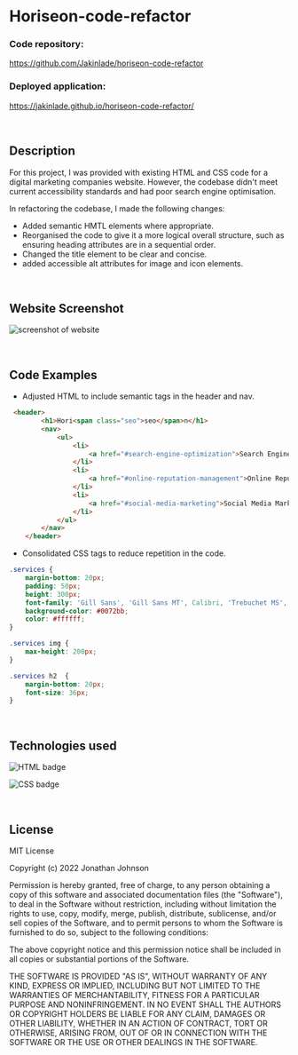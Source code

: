 # Horiseon-code-refactor

### Code repository: 
https://github.com/Jakinlade/horiseon-code-refactor 

### Deployed application: 
https://jakinlade.github.io/horiseon-code-refactor/

<br>

## Description

For this project, I was provided with existing HTML and CSS code for a digital marketing companies website. However, the codebase didn't meet current accessibility standards and had poor search engine optimisation.

In refactoring the codebase, I made the following changes:
- Added semantic HMTL elements where appropriate.
- Reorganised the code to give it a more logical overall structure, such as ensuring heading attributes are in a sequential order.
- Changed the title element to be clear and concise.
- added accessible alt attributes for image and icon elements.

<br>

## Website Screenshot

![screenshot of website](./assets/images/screencapture-file-C-Users-compa-bootcamp-horiseon-code-refactor-index-html-2022-11-22-19_46_11.png)

<br>

## Code Examples


- Adjusted HTML to include semantic tags in the header and nav.
```html
 <header>
        <h1>Hori<span class="seo">seo</span>n</h1>
        <nav>
            <ul>
                <li>
                    <a href="#search-engine-optimization">Search Engine Optimization</a>
                </li>
                <li>
                    <a href="#online-reputation-management">Online Reputation Management</a>
                </li>
                <li>
                    <a href="#social-media-marketing">Social Media Marketing</a>
                </li>
            </ul>
        </nav>
    </header>
```

- Consolidated CSS tags to reduce repetition in the code.
```css
.services {
    margin-bottom: 20px;
    padding: 50px;
    height: 300px;
    font-family: 'Gill Sans', 'Gill Sans MT', Calibri, 'Trebuchet MS', sans-serif;
    background-color: #0072bb;
    color: #ffffff;
}

.services img {
    max-height: 200px;
}

.services h2  {
    margin-bottom: 20px;
    font-size: 36px;
}
```
<br> 

## Technologies used

![HTML badge](https://img.shields.io/badge/Language-HTML-green)

![CSS badge](https://img.shields.io/badge/Language-CSS-blue)

<br>

## License

MIT License

Copyright (c) 2022 Jonathan Johnson

Permission is hereby granted, free of charge, to any person obtaining a copy
of this software and associated documentation files (the "Software"), to deal
in the Software without restriction, including without limitation the rights
to use, copy, modify, merge, publish, distribute, sublicense, and/or sell
copies of the Software, and to permit persons to whom the Software is
furnished to do so, subject to the following conditions:

The above copyright notice and this permission notice shall be included in all
copies or substantial portions of the Software.

THE SOFTWARE IS PROVIDED "AS IS", WITHOUT WARRANTY OF ANY KIND, EXPRESS OR
IMPLIED, INCLUDING BUT NOT LIMITED TO THE WARRANTIES OF MERCHANTABILITY,
FITNESS FOR A PARTICULAR PURPOSE AND NONINFRINGEMENT. IN NO EVENT SHALL THE
AUTHORS OR COPYRIGHT HOLDERS BE LIABLE FOR ANY CLAIM, DAMAGES OR OTHER
LIABILITY, WHETHER IN AN ACTION OF CONTRACT, TORT OR OTHERWISE, ARISING FROM,
OUT OF OR IN CONNECTION WITH THE SOFTWARE OR THE USE OR OTHER DEALINGS IN THE
SOFTWARE.

